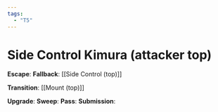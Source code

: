 ```yaml
---
tags:
  - "T5"
---
```


# Side Control Kimura (attacker top)

**Escape**:
**Fallback**:
[[Side Control (top)]]

**Transition**:
[[Mount (top)]]

**Upgrade**:
**Sweep**:
**Pass**:
**Submission**:
